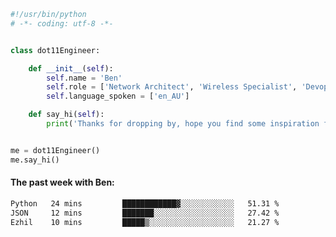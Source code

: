 ```python
#!/usr/bin/python
# -*- coding: utf-8 -*-


class dot11Engineer:

    def __init__(self):
        self.name = 'Ben'
        self.role = ['Network Architect', 'Wireless Specialist', 'Devops Engineer']
        self.language_spoken = ['en_AU']

    def say_hi(self):
        print('Thanks for dropping by, hope you find some inspiration from my work.')


me = dot11Engineer()
me.say_hi()
```

#### The past week with Ben:
<!--START_SECTION:waka-->

```txt
Python   24 mins         ████████████▓░░░░░░░░░░░░   51.31 %
JSON     12 mins         ███████░░░░░░░░░░░░░░░░░░   27.42 %
Ezhil    10 mins         █████▒░░░░░░░░░░░░░░░░░░░   21.27 %
```

<!--END_SECTION:waka-->  



